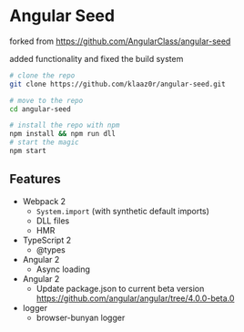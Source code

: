 # Angular Seed

forked from https://github.com/AngularClass/angular-seed

added functionality and fixed the build system

```bash
# clone the repo
git clone https://github.com/klaaz0r/angular-seed.git

# move to the repo
cd angular-seed

# install the repo with npm
npm install && npm run dll
# start the magic
npm start
```

## Features
* Webpack 2
  * `System.import` (with synthetic default imports)
  * DLL files
  * HMR
* TypeScript 2
  * @types
* Angular 2
  * Async loading
* Angular 2
  * Update package.json to current beta version https://github.com/angular/angular/tree/4.0.0-beta.0
* logger
  * browser-bunyan logger
